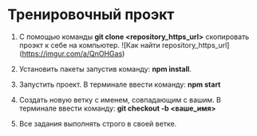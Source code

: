 # Тренировочный проэкт
1. С помощью команды **git clone <repository_https_url>** скопировать проэкт к себе на компьютер.
![Как найти repository_https_url]
(https://imgur.com/a/QnOHGas)

2. Установить пакеты запустив команду: 
**npm install**.

3. Запустить проект. В терминале ввести команду:
**npm start**

4. Создать новую ветку с именем, совпадающим с вашим. В терминале ввести команду:
**git checkout -b <ваше_имя>**

5. Все задания выполнять строго в своей ветке.
